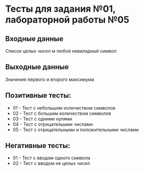 # Тесты для задания №01, лабораторной работы №05

## Входные данные
Список целых чисел м любой невалидный символ

## Выходные данные
Значения первого и второго максимума

## Позитивные тесты:
- 01 - Тест с небольшим количеством символов
- 02 - Тест с большим количеством символов
- 03 - Тест с одними нулями
- 04 - Тест с отрицательыми числами
- 05 - Тест с отрицательными и положительными числами

## Негативные тесты:
- 01 - Тест с вводом одного символа
- 02 - Тест с вводом не целых чисел
